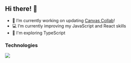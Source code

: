 ## Hi there! 👋

<!--
**zkh224/zkh224** is a ✨ _special_ ✨ repository because its `README.md` (this file) appears on your GitHub profile.

Here are some ideas to get you started:

- 🔭 I’m currently working on 
- 🌱 I’m currently learning ...
- 👯 I’m looking to collaborate on ...
- 🤔 I’m looking for help with ...
- 💬 Ask me about ...
- 📫 How to reach me: ...
- 😄 Pronouns: ...
- ⚡ Fun fact: ...
-->

- 🔨 I’m currently working on updating [Canvas Collab](https://welcometocanvascollab.netlify.app/)!
- 💻 I’m currently improving my JavaScript and React skills
- 🔭 I'm exploring TypeScript

### Technologies
<img src="https://github-readme-stats.vercel.app/api/top-langs/?username=zkh224&theme=github_light&layout=compact&hide=jupyter%20notebook,matlab" />

